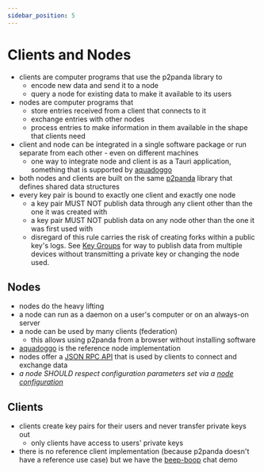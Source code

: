 ```yaml
---
sidebar_position: 5
---
```


# Clients and Nodes

- clients are computer programs that use the p2panda library to
  - encode new data and send it to a node
  - query a node for existing data to make it available to its users
- nodes are computer programs that
  - store entries received from a client that connects to it
  - exchange entries with other nodes
  - process entries to make information in them available in the shape that clients need
- client and node can be integrated in a single software package or run separate from each other - even on different machines
  - one way to integrate node and client is as a Tauri application, something that is supported by [aquadoggo][aquadoggo]
- both nodes and clients are built on the same [p2panda][p2panda] library that defines shared data structures
- every key pair is bound to exactly one client and exactly one node
  - a key pair MUST NOT publish data through any client other than the one it was created with
  - a key pair MUST NOT publish data on any node other than the one it was first used with
  - disregard of this rule carries the risk of creating forks within a public key's logs. See [Key Groups][key_groups] for way to publish data from multiple devices without transmitting a private key or changing the node used.

## Nodes

- nodes do the heavy lifting
- a node can run as a daemon on a user's computer or on an always-on server
- a node can be used by many clients (federation)
  - this allows using p2panda from a browser without installing software
- [aquadoggo][aquadoggo] is the reference node implementation
- nodes offer a [JSON RPC API][queries] that is used by clients to connect and exchange data
- _a node SHOULD respect configuration parameters set via a [_node configuration_][node_configuration_schema]_

## Clients

- clients create key pairs for their users and never transfer private keys out
  - only clients have access to users' private keys
- there is no reference client implementation (because p2panda doesn't have a reference use case) but we have the [beep-boop][beep_boop] chat demo

[aquadoggo]: https://github.com/p2panda/aquadoggo
[p2panda]: https://github.com/p2panda/p2panda
[beep_boop]: https://github.com/p2panda/beep-boop
[key_groups]: /docs/collaboration/key-groups
[node_configuration_schema]: https://github.com/p2panda/handbook/issues/122
[queries]: /docs/organising-data/queries
